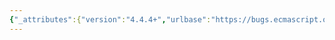 ```yaml
---
{"_attributes":{"version":"4.4.4+","urlbase":"https://bugs.ecmascript.org/","maintainer":"dherman@mozilla.com"},"bug":{"bug_id":3045,"creation_ts":"2014-07-24 08:22:00 -0700","short_desc":"22.2.3.22 %TypedArray%.prototype.set: Missing neutered array buffer checks","delta_ts":"2014-08-25 08:29:21 -0700","product":"Draft for 6th Edition","component":"technical issue","version":"Rev 26: July 18, 2014 Draft","rep_platform":"All","op_sys":"All","bug_status":"RESOLVED","resolution":"FIXED","priority":"Normal","bug_severity":"normal","everconfirmed":true,"reporter":{"uid":"andrebargull","name":"André Bargull"},"assigned_to":{"uid":"allen","name":"Allen Wirfs-Brock"},"long_desc":[{"commentid":9496,"comment_count":0,"who":{"uid":"andrebargull","name":"André Bargull"},"bug_when":"2014-07-24 08:22:55 -0700","thetext":"22.2.3.22 %TypedArray%.prototype.set(array [ , offset ] )\n\nAdditional steps are needed to ensure the ArrayBuffer object is not neutered. The first check after step 7 (just like in 22.2.3.23) and then before every call to SetValueInBuffer in step 27.e."},{"commentid":9530,"comment_count":1,"who":{"uid":"allen","name":"Allen Wirfs-Brock"},"bug_when":"2014-07-24 10:33:11 -0700","thetext":"fixed in rev27 editor's draft"},{"commentid":9886,"comment_count":2,"who":{"uid":"allen","name":"Allen Wirfs-Brock"},"bug_when":"2014-08-25 08:29:21 -0700","thetext":"fixed in rev27 draft"}]}}
---
```

